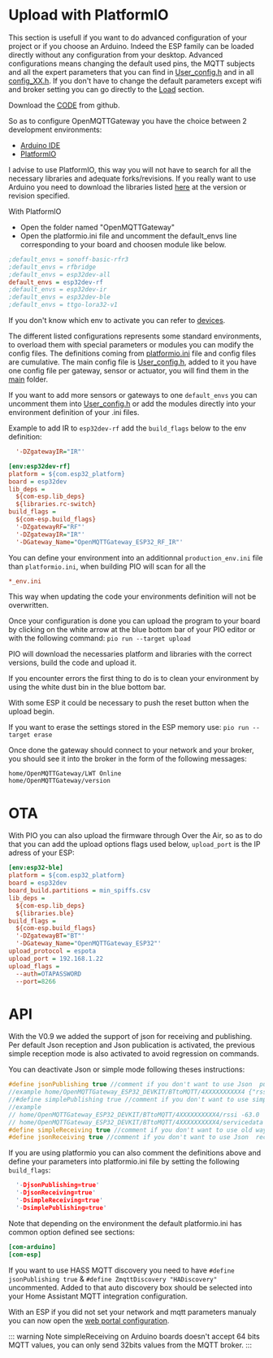 # Upload with PlatformIO
This section is usefull if you want to do advanced configuration of your project or if you choose an Arduino. Indeed the ESP family can be loaded directly without any configuration from your desktop. 
Advanced configurations means changing the default used pins, the MQTT subjects and all the expert parameters that you can find in [User_config.h](https://github.com/1technophile/OpenMQTTGateway/blob/development/main/User_config.h) and in all [config_XX.h](https://github.com/1technophile/OpenMQTTGateway/tree/development/main).
If you don't have to change the default parameters except wifi and broker setting you can go directly to the [Load](load) section.

Download the [CODE](https://github.com/1technophile/OpenMQTTGateway/releases) from github.

So as to configure OpenMQTTGateway you have the choice between 2 development environments:
* [Arduino IDE](https://www.arduino.cc/en/Main/Software)
* [PlatformIO](https://platformio.org/)

I advise to use PlatformIO, this way you will not have to search for all the necessary libraries and adequate forks/revisions. If you really want to use Arduino you need to download the libraries listed [here](https://github.com/1technophile/OpenMQTTGateway/blob/d2dd6138558909b71cc44f69665340247bd5f356/platformio.ini#L55) at the version or revision specified.

With PlatformIO 
* Open the folder named "OpenMQTTGateway"
* Open the platformio.ini file and uncomment the default_envs line corresponding to your board and choosen module like below.

``` ini
;default_envs = sonoff-basic-rfr3
;default_envs = rfbridge
;default_envs = esp32dev-all
default_envs = esp32dev-rf
;default_envs = esp32dev-ir
;default_envs = esp32dev-ble
;default_envs = ttgo-lora32-v1
```

If you don't know which env to activate you can refer to [devices](../prerequisites/devices).

The different listed configurations represents some standard environments, to overload them with special parameters or modules you can modify the config files. The definitions coming from [platformio.ini](https://github.com/1technophile/OpenMQTTGateway/blob/development/platformio.ini) file and config files are cumulative.
The main config file is [User_config.h](https://github.com/1technophile/OpenMQTTGateway/blob/development/main/User_config.h), added to it you have one config file per gateway, sensor or actuator, you will find them in the [main](https://github.com/1technophile/OpenMQTTGateway/tree/development/main) folder.

If you want to add more sensors or gateways to one `default_envs` you can uncomment them into [User_config.h](https://github.com/1technophile/OpenMQTTGateway/blob/d2dd6138558909b71cc44f69665340247bd5f356/main/User_config.h#L84) or add the modules directly into your environment definition of your .ini files.

Example to add IR to `esp32dev-rf` add the `build_flags` below to the env definition:
``` ini
  '-DZgatewayIR="IR"'
```

``` ini
[env:esp32dev-rf]
platform = ${com.esp32_platform}
board = esp32dev
lib_deps =
  ${com-esp.lib_deps}
  ${libraries.rc-switch}
build_flags = 
  ${com-esp.build_flags}
  '-DZgatewayRF="RF"'
  '-DZgatewayIR="IR"'
  '-DGateway_Name="OpenMQTTGateway_ESP32_RF_IR"'
```

You can define your environment into an additionnal `production_env.ini` file than `platformio.ini`, when building PIO will scan for all the 
``` ini
*_env.ini
```
This way when updating the code your environments definition will not be overwritten.

Once your configuration is done you can upload the program to your board by clicking on the white arrow at the blue bottom bar of your PIO editor or with the following command:
`pio run --target upload`

PIO will download the necessaries platform and libraries with the correct versions, build the code and upload it.

If you encounter errors the first thing to do is to clean your environment by using the white dust bin in the blue bottom bar.

With some ESP it could be necessary to push the reset button when the upload begin.

If you want to erase the settings stored in the ESP memory use:
`pio run --target erase`

Once done the gateway should connect to your network and your broker, you should see it into the broker in the form of the following messages:
```
home/OpenMQTTGateway/LWT Online 
home/OpenMQTTGateway/version
```

# OTA
With PIO you can also upload the firmware through Over the Air, so as to do that you can add the upload options flags used below, `upload_port` is the IP adress of your ESP:

``` ini
[env:esp32-ble]
platform = ${com.esp32_platform}
board = esp32dev
board_build.partitions = min_spiffs.csv
lib_deps =
  ${com-esp.lib_deps}
  ${libraries.ble}
build_flags =
  ${com-esp.build_flags}
  '-DZgatewayBT="BT"'
  '-DGateway_Name="OpenMQTTGateway_ESP32"'
upload_protocol = espota
upload_port = 192.168.1.22
upload_flags =
  --auth=OTAPASSWORD
  --port=8266
```

# API
With the V0.9 we added the support of json for receiving and publishing.
Per default Json reception and Json publication is activated, the previous simple reception mode is also activated to avoid regression on commands.

You can deactivate Json or simple mode following theses instructions:
```cpp
#define jsonPublishing true //comment if you don't want to use Json  publishing  (one topic for all the parameters)
//example home/OpenMQTTGateway_ESP32_DEVKIT/BTtoMQTT/4XXXXXXXXXX4 {"rssi":-63,"servicedata":"fe0000000000000000000000000000000000000000"}
//#define simplePublishing true //comment if you don't want to use simple publishing (one topic for one parameter)
//example 
// home/OpenMQTTGateway_ESP32_DEVKIT/BTtoMQTT/4XXXXXXXXXX4/rssi -63.0
// home/OpenMQTTGateway_ESP32_DEVKIT/BTtoMQTT/4XXXXXXXXXX4/servicedata fe0000000000000000000000000000000000000000
#define simpleReceiving true //comment if you don't want to use old way reception analysis
#define jsonReceiving true //comment if you don't want to use Json  reception analysis
```

If you are using platformio you can also comment the definitions above and define your parameters into platformio.ini file by setting the following `build_flags`:
```cpp
  '-DjsonPublishing=true'
  '-DjsonReceiving=true'
  '-DsimpleReceiving=true'
  '-DsimplePublishing=true'
```

Note that depending on the environment the default platformio.ini has common option defined see sections:
``` ini
[com-arduino]
[com-esp]
```

If you want to use HASS MQTT discovery you need to have 
`#define jsonPublishing true`
&
`#define ZmqttDiscovery "HADiscovery"`
uncommented.
Added to that auto discovery box should be selected into your Home Assistant MQTT integration configuration.

With an ESP if you did not set your network and mqtt parameters manualy you can now open the [web portal configuration](portal.md).

::: warning Note
simpleReceiving on Arduino boards doesn't accept 64 bits MQTT values, you can only send 32bits values from the MQTT broker.
:::
